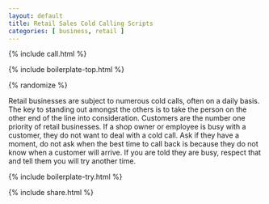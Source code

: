 ```yaml
---
layout: default
title: Retail Sales Cold Calling Scripts
categories: [ business, retail ]
---
```


{% include call.html %}

{% include boilerplate-top.html %}


{% randomize %}

Retail businesses are subject to numerous cold calls, often on a daily basis. The key to standing out amongst the others is to take the person on the other end of the line into consideration. Customers are the number one priority of retail businesses. If a shop owner or employee is busy with a customer, they do not want to deal with a cold call. Ask if they have a moment, do not ask when the best time to call back is because they do not know when a customer will arrive. If you are told they are busy, respect that and tell them you will try another time.

{% include boilerplate-try.html %}

{% include share.html %}